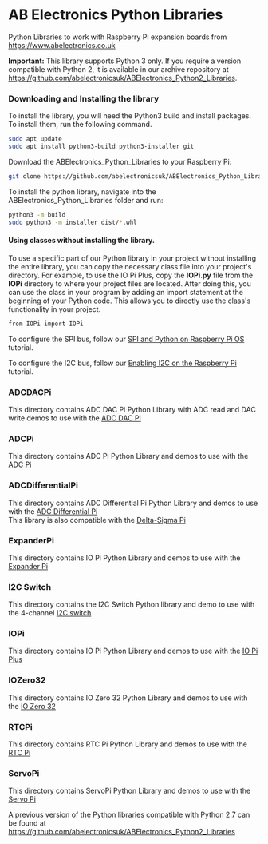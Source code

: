 AB Electronics Python Libraries
=====

Python Libraries to work with Raspberry Pi expansion boards from https://www.abelectronics.co.uk

**Important:**
This library supports Python 3 only.
If you require a version compatible with Python 2, it is available in our archive repository at https://github.com/abelectronicsuk/ABElectronics_Python2_Libraries.

### Downloading and Installing the library

To install the library, you will need the Python3 build and install packages. To install them, run the following command.

```bash
sudo apt update
sudo apt install python3-build python3-installer git
```

Download the ABElectronics_Python_Libraries to your Raspberry Pi: 

```bash
git clone https://github.com/abelectronicsuk/ABElectronics_Python_Libraries.git
```

To install the python library, navigate into the ABElectronics_Python_Libraries folder and run:  

```bash
python3 -m build
sudo python3 -m installer dist/*.whl
```

#### Using classes without installing the library.

To use a specific part of our Python library in your project without installing the entire library, you can copy the necessary class file into your project's directory. For example, to use the IO Pi Plus, copy the **IOPi.py** file from the **IOPi** directory to where your project files are located. After doing this, you can use the class in your program by adding an import statement at the beginning of your Python code. This allows you to directly use the class's functionality in your project.

```bash
from IOPi import IOPi
```

To configure the SPI bus, follow our [SPI and Python on Raspberry Pi OS](https://www.abelectronics.co.uk/kb/article/2/spi-and-raspbian-linux-on-a-raspberry-pi) tutorial.

To configure the I2C bus, follow our [Enabling I2C on the Raspberry Pi](https://www.abelectronics.co.uk/kb/article/1/i2c-part-2-enabling-i2c-on-the-raspberry-pi) tutorial.

### ADCDACPi
This directory contains ADC DAC Pi Python Library with ADC read and DAC write demos to use with the [ADC DAC Pi](https://www.abelectronics.co.uk/p/74/adc-dac-pi-zero)  
### ADCPi 
This directory contains ADC Pi Python Library and demos to use with the [ADC Pi](https://www.abelectronics.co.uk/p/69/adc-pi)  
### ADCDifferentialPi 
This directory contains ADC Differential Pi Python Library and demos to use with the [ADC Differential Pi](https://www.abelectronics.co.uk/p/65/adc-differential-pi)  
This library is also compatible with the [Delta-Sigma Pi](https://www.abelectronics.co.uk/kb/article/1041/delta-sigma-pi)  
### ExpanderPi
This directory contains IO Pi Python Library and demos to use with the [Expander Pi](https://www.abelectronics.co.uk/p/50/expander-pi)  
### I2C Switch  
This directory contains the I2C Switch Python library and demo to use with the 4-channel [I2C switch](https://www.abelectronics.co.uk/p/84/i2c-switch "I2C Switch")  
### IOPi
This directory contains IO Pi Python Library and demos to use with the [IO Pi Plus](https://www.abelectronics.co.uk/p/54/io-pi-plus)  
### IOZero32
This directory contains IO Zero 32 Python Library and demos to use with the [IO Zero 32](https://www.abelectronics.co.uk/p/86/io-zero-32)  
### RTCPi
This directory contains RTC Pi Python Library and demos to use with the [RTC Pi](https://www.abelectronics.co.uk/p/70/rtc-pi)  
### ServoPi
This directory contains ServoPi Python Library and demos to use with the [Servo Pi](https://www.abelectronics.co.uk/p/72/servo-pwm-pi)  

A previous version of the Python libraries compatible with Python 2.7 can be found at https://github.com/abelectronicsuk/ABElectronics_Python2_Libraries
